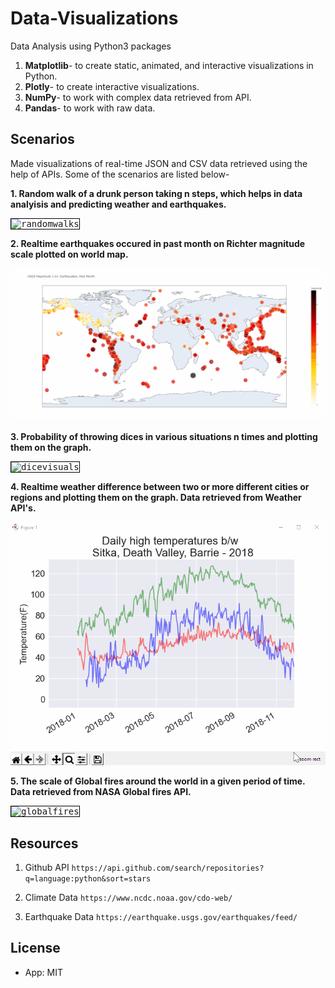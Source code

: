 # Data-Visualizations
Data Analysis using Python3 packages
1. **Matplotlib**- to create static, animated, and interactive visualizations in Python.
2. **Plotly**- to create interactive visualizations.
3. **NumPy**- to work with complex data retrieved from API.
4. **Pandas**- to work with raw data.

## Scenarios
Made visualizations of real-time JSON and CSV data retrieved using the help of APIs. Some of the scenarios are listed below-

**1. Random walk of a drunk person taking n steps, which helps in data analyisis and predicting weather and earthquakes.**

<kbd>
<img width="745" alt="randomwalks" src="https://user-images.githubusercontent.com/42320689/97968609-e46e6880-1d8c-11eb-880a-8280c44a1305.PNG" style="border:1px solid black;">
</kbd>

**2. Realtime earthquakes occured in past month on Richter magnitude scale plotted on world map.**

![](earthquakes.gif)


**3. Probability of throwing dices in various situations n times and plotting them on the graph.**

<kbd>
<img width="954" alt="dicevisuals" src="https://user-images.githubusercontent.com/42320689/97968651-f3551b00-1d8c-11eb-896e-2aef2e1c667b.PNG" style="border:1px solid black;">
</kbd>

**4. Realtime weather difference between two or more different cities or regions and plotting them on the graph. Data retrieved from Weather API's.**


![](weathervisuals.gif)


**5. The scale of Global fires around the world in a given period of time. Data retrieved from NASA Global fires API.**

<kbd>
<img width="959" alt="globalfires" src="https://user-images.githubusercontent.com/42320689/97968752-11bb1680-1d8d-11eb-854c-5fe043a3a4b5.PNG" style="border:1px solid black;">
</kbd>

## Resources
1. Github API
```https://api.github.com/search/repositories?q=language:python&sort=stars```

2. Climate Data
```https://www.ncdc.noaa.gov/cdo-web/```

3. Earthquake Data
```https://earthquake.usgs.gov/earthquakes/feed/```

## License

- App: MIT
